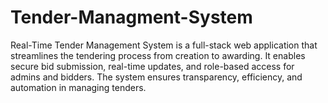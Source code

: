# Tender-Managment-System
Real-Time Tender Management System is a full-stack web application that streamlines the tendering process from creation to awarding. It enables secure bid submission, real-time updates, and role-based access for admins and bidders. The system ensures transparency, efficiency, and automation in managing tenders.
